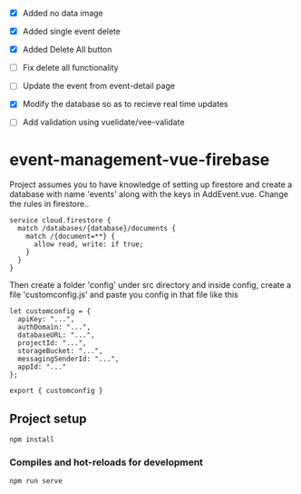 - [x] Added no data image
- [x] Added single event delete
- [x] Added Delete All button
- [ ] Fix delete all functionality
- [ ] Update the event from event-detail page
- [x] Modify the database so as to recieve real time updates
- [ ] Add validation using vuelidate/vee-validate


# event-management-vue-firebase

Project assumes you to have knowledge of setting up firestore and create a database with name 'events' along with the keys in AddEvent.vue.
Change the rules in firestore..
```
service cloud.firestore {
  match /databases/{database}/documents {
    match /{document=**} {
      allow read, write: if true;
    }
  }
}
```
Then create a folder 'config' under src directory and inside config, create a file 'customconfig.js' and paste you config in that file like this

```
let customconfig = {
  apiKey: "...",
  authDomain: "...",
  databaseURL: "...",
  projectId: "...",
  storageBucket: "...",
  messagingSenderId: "...",
  appId: "..."
};

export { customconfig }
```


## Project setup
```
npm install
```

### Compiles and hot-reloads for development
```
npm run serve
```
